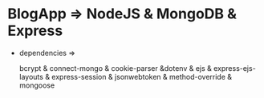 # BlogApp => NodeJS & MongoDB & Express

- dependencies =>

  bcrypt & connect-mongo & cookie-parser &dotenv & ejs & express-ejs-layouts & express-session & jsonwebtoken & method-override & mongoose
